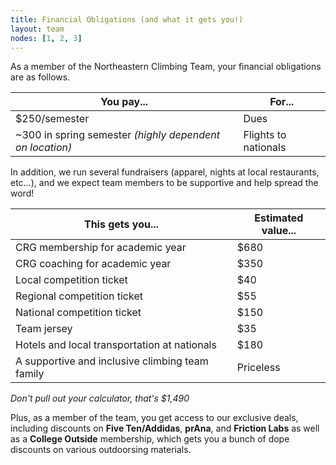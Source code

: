 ```yaml
---
title: Financial Obligations (and what it gets you!)
layout: team
nodes: [1, 2, 3]
---
```


As a member of the Northeastern Climbing Team, your financial obligations are as follows.

| You pay... | For... |
| ---------- | ------ |
| $250/semester | Dues |
| ~300 in spring semester *(highly dependent on location)* | Flights to nationals |

In addition, we run several fundraisers (apparel, nights at local restaurants, etc…),
and we expect team members to be supportive and help spread the word!

| This gets you... | Estimated value... |
| ---------------- | ------------------ |
| CRG membership for academic year | $680 |
| CRG coaching for academic year | $350 |
| Local competition ticket | $40 |
| Regional competition ticket | $55 |
| National competition ticket | $150 |
| Team jersey | $35 |
| Hotels and local transportation at nationals | $180 |
| A supportive and inclusive climbing team family | Priceless |
*Don't pull out your calculator, that's $1,490*

Plus, as a member of the team, you get access to our exclusive deals, including discounts on **Five Ten/Addidas**, **prAna**, and **Friction Labs** as well as a **College Outside** membership, which gets you a bunch of dope discounts on various outdoorsing materials.
